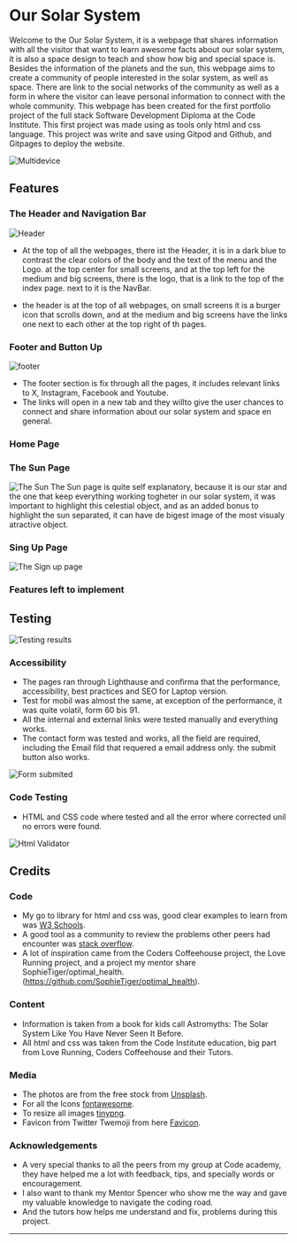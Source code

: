 # Our Solar System

Welcome to the Our Solar System, it is a webpage that shares information with all the visitor that want to learn awesome facts about our solar system, it is also a space design to teach and show how big and special space is. Besides the information of the planets and the sun, this webpage aims to create a community of people interested in the solar system, as well as space. There are link to the social networks of the community as well as a form in where the visitor can leave personal information to connect with the whole community.
This webpage has been created for the first portfolio project of the full stack Software Development Diploma at the Code Institute. This first project was made using as tools only html and css language. This project was write and save using Gitpod and Github, and Gitpages to deploy the website.


![Multidevice](/assets/images/multidevice.png)


## Features



### The Header and Navigation Bar

![Header](/assets/images/Header.png)

- At the top of all the webpages, there ist the Header, it is in a dark blue to contrast the clear colors of the body and the text of the menu and the Logo. at the top center for small screens, and at the top left for the medium and big screens, there is the logo, that is a link to the top of the index page. next to it is the NavBar. 

- the header is at the top of all webpages, on small screens it is a burger icon that scrolls down, and at the medium and big screens have the links one next to each other at the top right of th pages.





### Footer and Button Up

![footer](/assets/images/footer%20.png)
- The footer section is fix through all the pages, it includes relevant links to X, Instagram, Facebook and Youtube.
 - The links will open in a new tab and they willto give the user chances to connect and share information about our solar system and space en general. 




### Home Page 


### The Sun Page


![The Sun](/assets/images/sunpage.png)
The Sun page is quite self explanatory, because it is our star and the one that keep everything working togheter in our solar system, it was important to highlight this celestial object, and as an added bonus to highlight the sun separated, it can have de bigest image of the most visualy atractive object.


### Sing Up Page

![The Sign up page](/assets/images/signuppage.png)


### Features left to implement

## Testing 

![Testing results](/assets/images/testing.png)

### Accessibility

* The pages ran through Lighthause and confirma that the performance, accessibility, best practices and SEO for Laptop version.
* Test for mobil was almost the same, at exception of the performance, it was quite volatil, form 60 bis 91. 
* All the internal and external links were tested manually and everything works.
* The contact form was tested and works, all the field are required, including the Email fild that requered a email address only. the submit button also works.

![Form submited](/assets/images/datasubmit.png)



### Code Testing

* HTML and CSS code where tested and all the error where corrected unil no errors were found.

![Html Validator](/assets/images/htmlchecker.png)











## Credits


### Code
* My go to library for html and css was, good clear examples to learn from was [W3 Schools](https://www.w3schools.com/).
* A good tool as a community to review the problems other peers had encounter was [stack overflow](https://slack.com/). 
* A lot of inspiration came from the Coders Coffeehouse project, the Love Running project, and a project my mentor share SophieTiger/optimal_health. (https://github.com/SophieTiger/optimal_health).


### Content
* Information is taken from a book for kids call Astromyths: The Solar System Like You Have Never Seen It Before. 
* 	All html and css was taken from the Code Institute education, big part from Love Running, Coders Coffeehouse and their Tutors.

### Media
* The photos are from the free stock from [Unsplash](https://unsplash.com/).
* For all the Icons [fontawesome](https://fontawesome.com/).
* To resize all images [tinypng](https://tinypng.com/).   
* Favicon from Twitter Twemoji from here [Favicon](https://favicon.io/favicon-converter/).

### Acknowledgements
* A very special thanks to all the peers from my group at Code academy, they have helped me a lot with feedback, tips, and specially words or encouragement. 
* I also want to thank my Mentor Spencer who show me the way and gave my valuable knowledge to navigate the coding road. 
* And the tutors how helps me understand and fix, problems during this project.

-----





